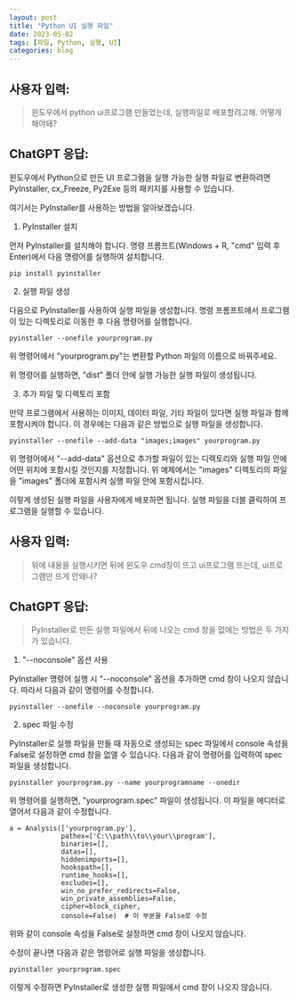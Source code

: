 ```yaml
---
layout: post
title: "Python UI 실행 파일"
date: 2023-05-02
tags: [파일, Python, 실행, UI]
categories: blog
---
```


## 사용자 입력:
> 윈도우에서 python ui프로그램 만들었는데, 실행파일로 배포할려고해. 어떻게 해야돼?

## ChatGPT 응답:
> 

윈도우에서 Python으로 만든 UI 프로그램을 실행 가능한 실행 파일로 변환하려면 PyInstaller, cx_Freeze, Py2Exe 등의 패키지를 사용할 수 있습니다. 

여기서는 PyInstaller를 사용하는 방법을 알아보겠습니다.

1. PyInstaller 설치

먼저 PyInstaller를 설치해야 합니다. 명령 프롬프트(Windows + R, "cmd" 입력 후 Enter)에서 다음 명령어를 실행하여 설치합니다.

```
pip install pyinstaller
```

2. 실행 파일 생성

다음으로 PyInstaller를 사용하여 실행 파일을 생성합니다. 명령 프롬프트에서 프로그램이 있는 디렉토리로 이동한 후 다음 명령어를 실행합니다.

```
pyinstaller --onefile yourprogram.py
```

위 명령어에서 "yourprogram.py"는 변환할 Python 파일의 이름으로 바꿔주세요.

위 명령어를 실행하면, "dist" 폴더 안에 실행 가능한 실행 파일이 생성됩니다.

3. 추가 파일 및 디렉토리 포함

만약 프로그램에서 사용하는 이미지, 데이터 파일, 기타 파일이 있다면 실행 파일과 함께 포함시켜야 합니다. 이 경우에는 다음과 같은 방법으로 실행 파일을 생성합니다.

```
pyinstaller --onefile --add-data "images;images" yourprogram.py
```

위 명령어에서 "--add-data" 옵션으로 추가할 파일이 있는 디렉토리와 실행 파일 안에 어떤 위치에 포함시킬 것인지를 지정합니다. 위 예제에서는 "images" 디렉토리의 파일을 "images" 폴더에 포함시켜 실행 파일 안에 포함시킵니다.

이렇게 생성된 실행 파일을 사용자에게 배포하면 됩니다. 실행 파일을 더블 클릭하여 프로그램을 실행할 수 있습니다.

## 사용자 입력:
> 위에 내용을 실행시키면 뒤에 윈도우 cmd창이 뜨고 ui프로그램 뜨는데, ui프로그램만 뜨게 안돼나?

## ChatGPT 응답:
> PyInstaller로 만든 실행 파일에서 뒤에 나오는 cmd 창을 없애는 방법은 두 가지가 있습니다.

1. "--noconsole" 옵션 사용

PyInstaller 명령어 실행 시 "--noconsole" 옵션을 추가하면 cmd 창이 나오지 않습니다. 따라서 다음과 같이 명령어를 수정합니다.

```
pyinstaller --onefile --noconsole yourprogram.py
```

2. spec 파일 수정

PyInstaller로 실행 파일을 만들 때 자동으로 생성되는 spec 파일에서 console 속성을 False로 설정하면 cmd 창을 없앨 수 있습니다. 다음과 같이 명령어를 입력하여 spec 파일을 생성합니다.

```
pyinstaller yourprogram.py --name yourprogramname --onedir
```

위 명령어를 실행하면, "yourprogram.spec" 파일이 생성됩니다. 이 파일을 에디터로 열어서 다음과 같이 수정합니다.

```
a = Analysis(['yourprogram.py'],
             pathex=['C:\\path\\to\\your\\program'],
             binaries=[],
             datas=[],
             hiddenimports=[],
             hookspath=[],
             runtime_hooks=[],
             excludes=[],
             win_no_prefer_redirects=False,
             win_private_assemblies=False,
             cipher=block_cipher,
             console=False)  # 이 부분을 False로 수정
```

위와 같이 console 속성을 False로 설정하면 cmd 창이 나오지 않습니다.

수정이 끝나면 다음과 같은 명령어로 실행 파일을 생성합니다.

```
pyinstaller yourprogram.spec
```

이렇게 수정하면 PyInstaller로 생성한 실행 파일에서 cmd 창이 나오지 않습니다.

